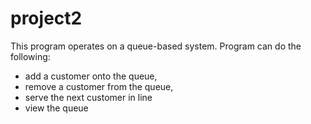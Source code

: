 # project2
This program operates on a queue-based system.
Program can do the following:
* add a customer onto the queue, 
* remove a customer from the queue,
* serve the next customer in line
* view the queue
